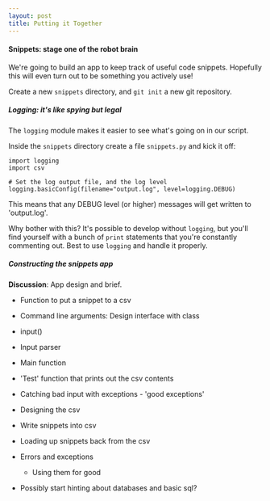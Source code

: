 ```yaml
---
layout: post
title: Putting it Together
---
```


#### Snippets: stage one of the robot brain

We're going to build an app to keep track of useful code snippets. Hopefully this will even turn out to be something you actively use!

Create a new `snippets` directory, and `git init` a new git repository.

##### Logging: it's like spying but legal

The `logging` module makes it easier to see what's going on in our script.

Inside the `snippets` directory create a file `snippets.py` and kick it off:

```
import logging
import csv

# Set the log output file, and the log level
logging.basicConfig(filename="output.log", level=logging.DEBUG)
```

This means that any DEBUG level (or higher) messages will get written to 'output.log'.

Why bother with this? It's possible to develop without `logging`, but you'll find yourself with a bunch of `print` statements that you're constantly commenting out. Best to use `logging` and handle it properly.

##### Constructing the snippets app

**Discussion**: App design and brief.

* Function to put a snippet to a csv
* Command line arguments: Design interface with class
* input() 
* Input parser
* Main function
* 'Test' function that prints out the csv contents
* Catching bad input with exceptions - 'good exceptions'
* Designing the csv

* Write snippets into csv
* Loading up snippets back from the csv

* Errors and exceptions
  * Using them for good
  
* Possibly start hinting about databases and basic sql?